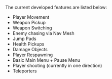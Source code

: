 
The current developed features are listed below:

- Player Movement
- Weapon Pickup
- Weapon Switching
- Enemy chasing via Nav Mesh
- Jump Pads
- Health Pickups 
- Damage Objects
- Player Respawning
- Basic Main Menu + Pause Menu
- Player shooting (currently in one direction)
- Teleporters
